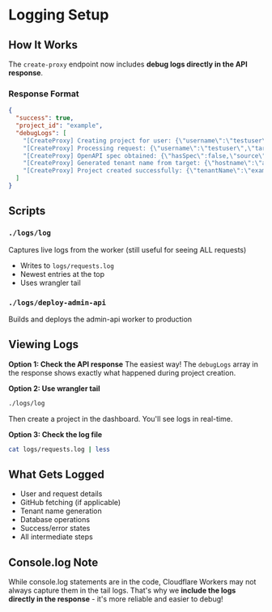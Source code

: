 # Logging Setup

## How It Works

The `create-proxy` endpoint now includes **debug logs directly in the API response**.

### Response Format

```json
{
  "success": true,
  "project_id": "example",
  "debugLogs": [
    "[CreateProxy] Creating project for user: {\"username\":\"testuser\"}",
    "[CreateProxy] Processing request: {\"username\":\"testuser\",\"target\":\"https://api.example.com\",\"auth_type\":\"none\"}",
    "[CreateProxy] OpenAPI spec obtained: {\"hasSpec\":false,\"source\":\"none\"}",
    "[CreateProxy] Generated tenant name from target: {\"hostname\":\"api.example.com\",\"tenantName\":\"example\"}",
    "[CreateProxy] Project created successfully: {\"tenantName\":\"example\",\"apiVersion\":\"1.0.0\",\"endpoints\":[\"dev\",\"prod\"]}"
  ]
}
```

## Scripts

### `./logs/log`
Captures live logs from the worker (still useful for seeing ALL requests)
- Writes to `logs/requests.log`
- Newest entries at the top
- Uses wrangler tail

### `./logs/deploy-admin-api`
Builds and deploys the admin-api worker to production

## Viewing Logs

**Option 1: Check the API response**
The easiest way! The `debugLogs` array in the response shows exactly what happened during project creation.

**Option 2: Use wrangler tail**
```bash
./logs/log
```

Then create a project in the dashboard. You'll see logs in real-time.

**Option 3: Check the log file**
```bash
cat logs/requests.log | less
```

## What Gets Logged

- User and request details
- GitHub fetching (if applicable)
- Tenant name generation
- Database operations
- Success/error states
- All intermediate steps

## Console.log Note

While console.log statements are in the code, Cloudflare Workers may not always capture them in the tail logs. That's why we **include the logs directly in the response** - it's more reliable and easier to debug!

